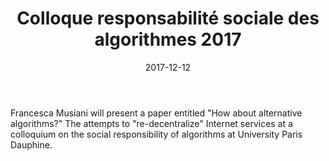 ﻿---
title: Colloque responsabilité sociale des algorithmes 2017


date: 2017-12-12

fulldate: 11-12.12.2017


location: Paris, France


event_url: http://www.giga-net.org/
---

Francesca Musiani will present a paper entitled "How about alternative algorithms?" The attempts to "re-decentralize" Internet services at a colloquium on the social responsibility of algorithms at University Paris Dauphine.

 